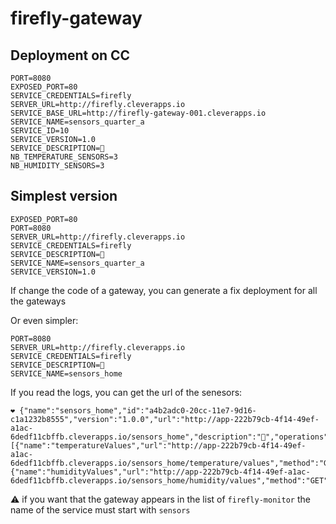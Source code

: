 # firefly-gateway

## Deployment on CC

```
PORT=8080
EXPOSED_PORT=80
SERVICE_CREDENTIALS=firefly
SERVER_URL=http://firefly.cleverapps.io
SERVICE_BASE_URL=http://firefly-gateway-001.cleverapps.io
SERVICE_NAME=sensors_quarter_a
SERVICE_ID=10
SERVICE_VERSION=1.0
SERVICE_DESCRIPTION=🐝
NB_TEMPERATURE_SENSORS=3
NB_HUMIDITY_SENSORS=3
```

## Simplest version

```
EXPOSED_PORT=80
PORT=8080
SERVER_URL=http://firefly.cleverapps.io
SERVICE_CREDENTIALS=firefly
SERVICE_DESCRIPTION=🎃
SERVICE_NAME=sensors_quarter_a
SERVICE_VERSION=1.0
```

If change the code of a gateway, you can generate a fix deployment for all the gateways

Or even simpler: 

```
PORT=8080
SERVER_URL=http://firefly.cleverapps.io
SERVICE_CREDENTIALS=firefly
SERVICE_DESCRIPTION=🎃
SERVICE_NAME=sensors_home
```

If you read the logs, you can get the url of the senesors:

```
❤️ {"name":"sensors_home","id":"a4b2adc0-20cc-11e7-9d16-c1a1232b8555","version":"1.0.0","url":"http://app-222b79cb-4f14-49ef-a1ac-6dedf11cbffb.cleverapps.io/sensors_home","description":"🎃","operations":[{"name":"temperatureValues","url":"http://app-222b79cb-4f14-49ef-a1ac-6dedf11cbffb.cleverapps.io/sensors_home/temperature/values","method":"GET","result":"","description":""},{"name":"humidityValues","url":"http://app-222b79cb-4f14-49ef-a1ac-6dedf11cbffb.cleverapps.io/sensors_home/humidity/values","method":"GET","result":"","description":""}]}
```

⚠️ if you want that the gateway appears in the list of `firefly-monitor` the name of the service must start with `sensors`